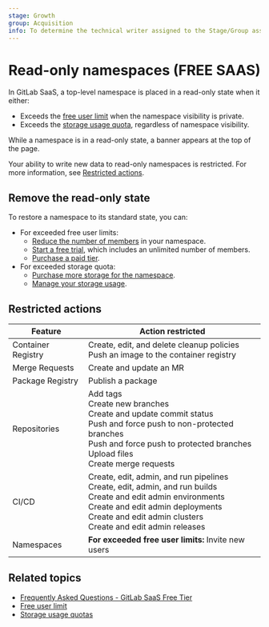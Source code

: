 ```yaml
---
stage: Growth
group: Acquisition
info: To determine the technical writer assigned to the Stage/Group associated with this page, see https://about.gitlab.com/handbook/product/ux/technical-writing/#assignments
---
```


# Read-only namespaces **(FREE SAAS)**

In GitLab SaaS, a top-level namespace is placed in a read-only state when it either:

- Exceeds the [free user limit](free_user_limit.md) when the namespace visibility is private.
- Exceeds the [storage usage quota](usage_quotas.md), regardless of namespace visibility.

While a namespace is in a read-only state, a banner appears at the
top of the page.

Your ability to write new data to read-only namespaces is restricted. For more
information, see [Restricted actions](#restricted-actions).

## Remove the read-only state

To restore a namespace to its standard state, you can:

- For exceeded free user limits:
  - [Reduce the number of members](free_user_limit.md#manage-members-in-your-namespace) in your namespace.
  - [Start a free trial](https://gitlab.com/-/trial_registrations/new), which includes an unlimited number of members.
  - [Purchase a paid tier](https://about.gitlab.com/pricing/).
- For exceeded storage quota:
  - [Purchase more storage for the namespace](../subscriptions/gitlab_com/index.md#purchase-more-storage-and-transfer).
  - [Manage your storage usage](usage_quotas.md#manage-your-storage-usage).

## Restricted actions

| Feature | Action restricted |
|---------|-------------------|
| Container Registry | Create, edit, and delete cleanup policies <br> Push an image to the container registry |
| Merge Requests | Create and update an MR |
| Package Registry | Publish a package |
| Repositories | Add tags <br> Create new branches <br> Create and update commit status <br> Push and force push to non-protected branches <br> Push and force push to protected branches <br> Upload files <br> Create merge requests |
| CI/CD | Create, edit, admin, and run pipelines <br>  Create, edit, admin, and run builds <br>  Create and edit admin environments <br> Create and edit admin deployments <br>  Create and edit admin clusters <br> Create and edit admin releases |
| Namespaces | **For exceeded free user limits:** Invite new users |

## Related topics

- [Frequently Asked Questions - GitLab SaaS Free Tier](https://about.gitlab.com/pricing/faq-efficient-free-tier/)
- [Free user limit](free_user_limit.md)
- [Storage usage quotas](usage_quotas.md)
